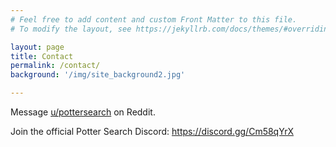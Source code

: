 ```yaml
---
# Feel free to add content and custom Front Matter to this file.
# To modify the layout, see https://jekyllrb.com/docs/themes/#overriding-theme-defaults

layout: page
title: Contact
permalink: /contact/
background: '/img/site_background2.jpg'

---
```


Message [u/pottersearch](https://www.reddit.com/user/pottersearch/) on Reddit.

Join the official Potter Search Discord: https://discord.gg/Cm58qYrX
